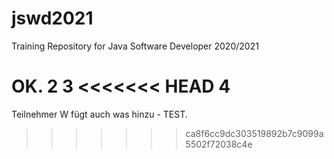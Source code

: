 # jswd2021
Training Repository for Java Software Developer 2020/2021

OK.
2
3
<<<<<<< HEAD
4
=======

Teilnehmer W fügt auch was hinzu - TEST.
>>>>>>> ca8f6cc9dc303519892b7c9099a5502f72038c4e
